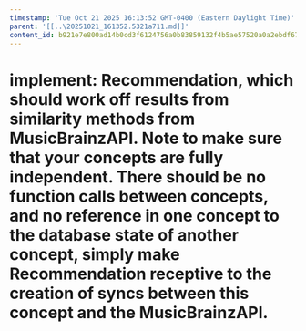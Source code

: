 ```yaml
---
timestamp: 'Tue Oct 21 2025 16:13:52 GMT-0400 (Eastern Daylight Time)'
parent: '[[..\20251021_161352.5321a711.md]]'
content_id: b921e7e800ad14b0cd3f6124756a0b83859132f4b5ae57520a0a2ebdf673ff96
---
```


# implement: Recommendation, which should work off results from similarity methods from MusicBrainzAPI. Note to make sure that your concepts are fully independent. There should be no function calls between concepts, and no reference in one concept to the database state of another concept, simply make Recommendation receptive to the creation of syncs between this concept and the MusicBrainzAPI.
